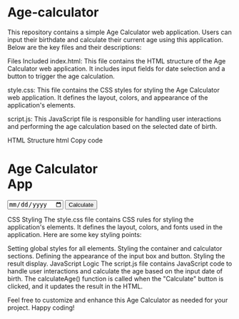 # Age-calculator

This repository contains a simple Age Calculator web application. Users can input their birthdate and calculate their current age using this application. Below are the key files and their descriptions:

Files Included
index.html: This file contains the HTML structure of the Age Calculator web application. It includes input fields for date selection and a button to trigger the age calculation.

style.css: This file contains the CSS styles for styling the Age Calculator web application. It defines the layout, colors, and appearance of the application's elements.

script.js: This JavaScript file is responsible for handling user interactions and performing the age calculation based on the selected date of birth.

HTML Structure
html
Copy code
<!DOCTYPE html>
<html lang="en">
<head>
    <!-- Meta tags and title -->
</head>
<body>
    <div class="container">
        <div class="calculator">
            <h1>Age Calculator <br><span>App</span></h1>
            <div class="input-box">
                <input type="date" id="date">
                <button onClick="calculateAge()">Calculate</button>
            </div>
            <p id="result"></p>
        </div>
    </div>
</body>
<script src="./script.js"></script>
</html>
CSS Styling
The style.css file contains CSS rules for styling the application's elements. It defines the layout, colors, and fonts used in the application. Here are some key styling points:

Setting global styles for all elements.
Styling the container and calculator sections.
Defining the appearance of the input box and button.
Styling the result display.
JavaScript Logic
The script.js file contains JavaScript code to handle user interactions and calculate the age based on the input date of birth. The calculateAge() function is called when the "Calculate" button is clicked, and it updates the result in the HTML.

Feel free to customize and enhance this Age Calculator as needed for your project. Happy coding!
